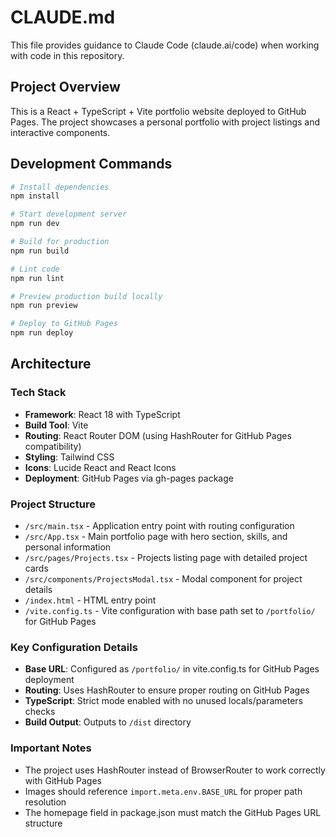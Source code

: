 # CLAUDE.md

This file provides guidance to Claude Code (claude.ai/code) when working with code in this repository.

## Project Overview

This is a React + TypeScript + Vite portfolio website deployed to GitHub Pages. The project showcases a personal portfolio with project listings and interactive components.

## Development Commands

```bash
# Install dependencies
npm install

# Start development server
npm run dev

# Build for production
npm run build

# Lint code
npm run lint

# Preview production build locally
npm run preview

# Deploy to GitHub Pages
npm run deploy
```

## Architecture

### Tech Stack
- **Framework**: React 18 with TypeScript
- **Build Tool**: Vite
- **Routing**: React Router DOM (using HashRouter for GitHub Pages compatibility)
- **Styling**: Tailwind CSS
- **Icons**: Lucide React and React Icons
- **Deployment**: GitHub Pages via gh-pages package

### Project Structure
- `/src/main.tsx` - Application entry point with routing configuration
- `/src/App.tsx` - Main portfolio page with hero section, skills, and personal information
- `/src/pages/Projects.tsx` - Projects listing page with detailed project cards
- `/src/components/ProjectsModal.tsx` - Modal component for project details
- `/index.html` - HTML entry point
- `/vite.config.ts` - Vite configuration with base path set to `/portfolio/` for GitHub Pages

### Key Configuration Details
- **Base URL**: Configured as `/portfolio/` in vite.config.ts for GitHub Pages deployment
- **Routing**: Uses HashRouter to ensure proper routing on GitHub Pages
- **TypeScript**: Strict mode enabled with no unused locals/parameters checks
- **Build Output**: Outputs to `/dist` directory

### Important Notes
- The project uses HashRouter instead of BrowserRouter to work correctly with GitHub Pages
- Images should reference `import.meta.env.BASE_URL` for proper path resolution
- The homepage field in package.json must match the GitHub Pages URL structure